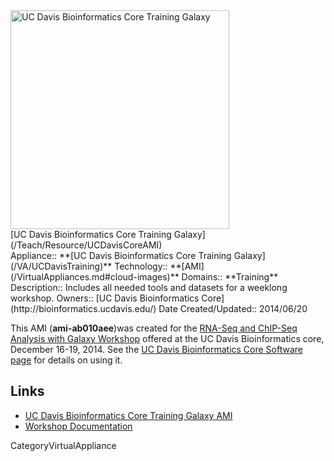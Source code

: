 <div class='center'>
<a href='/Teach/Resource/UCDavisCoreAMI.md'><img src='/Images/Logos/UCDavisGenomeCenter.png' alt='UC Davis Bioinformatics Core Training Galaxy' width="350" /></a>
</div>

<div class="title">[UC Davis Bioinformatics Core Training Galaxy](/Teach/Resource/UCDavisCoreAMI)</div>



<div class='dictbox'>
 Appliance:: **[UC Davis Bioinformatics Core Training Galaxy](/VA/UCDavisTraining)**
 Technology:: **[AMI](/VirtualAppliances.md#cloud-images)**
 Domains:: **Training** 
 Description:: Includes all needed tools and datasets for a weeklong workshop.
 Owners:: [UC Davis Bioinformatics Core](http://bioinformatics.ucdavis.edu/)
 Date Created/Updated:: 2014/06/20 
</div>

This AMI (**ami-ab010aee**)was created for the [RNA-Seq and ChIP-Seq Analysis with Galaxy Workshop](/Teach/Resource/UCDavisRNAChIPWorkshop) offered at the UC Davis Bioinformatics core, December 16-19, 2014.  See the [UC Davis Bioinformatics Core Software page](http://bioinformatics.ucdavis.edu/software/) for details on using it.

## Links

* [UC Davis Bioinformatics Core Training Galaxy AMI](/Teach/Resource/UCDavisCoreAMI)
* [Workshop Documentation](http://training.bioinformatics.ucdavis.edu/docs/2014/12/december-2014-workshop/)


CategoryVirtualAppliance
